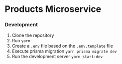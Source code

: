 # Products Microservice

### Development

1. Clone the repository
2. Run `yarn`
3. Create a `.env` file based on the `.env.template` file
4. Execute prisma migration `yarn prisma migrate dev`
5. Run the development server `yarn start:dev`
